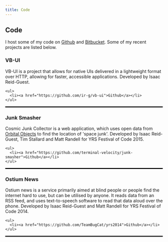 ```yaml
---
title: Code
---
```

<style>
.project{
  width: 100%;
  border-bottom: black solid;
}
.project > p{
  clear: both;
}
</style>
<h2>Code</h2>

I host some of my code on <a href="https://github.com/ir-g">Github</a> and <a href="https://bitbucket.org/ir-g">Bitbucket</a>. Some of my recent projects are listed below.

<div class="project">
  <h3>VB-UI</h3>
  <p>
    VB-UI is a project that allows for native UIs delivered in a lightweight format over HTTP, allowing for faster, accessible applications. Developed by Isaac Reid-Guest.
    
    <ul>
      <li><a href="https://github.com/ir-g/vb-ui">Github</a></li>
    </ul>
  </p>
  
</div>

<div class="project">
  <h3>Junk Smasher</h3>
  <p>
    Cosmic Junk Collector is a web application, which uses open data from <a href="https://github.com/alexras/orbital_objects">Orbital Objects</a> to find the location of 'space junk'. Developed by Isaac Reid-Guest, Tim Stallard and Matt Randell for YRS Festival of Code 2015.
    
    <ul>
      <li><a href="https://github.com/terminal-velocity/junk-smasher">Github</a></li>
    </ul>
  </p>
</div>

<div class="project">
  <h3>Ostium News</h3>
  <p>
    Ostium news is a service primarily aimed at blind people or people find the internet hard to use, but can be utilised by anyone. It reads data from an RSS feed, and uses text-to-speech software to read that data aloud over the phone. Developed by Isaac Reid-Guest and Matt Randell for YRS Festival of Code 2014.
    
    <ul>
      <li><a href="https://github.com/TeamBugCat/yrs2014">Github</a></li>
    </ul>
  </p>
</div>

<!--
<div class="project">
  <h3>Project Name</h3>
  <p>
    This is a description
    
    <ul>
      <li><a href="#">Link here</a></li>
    </ul>
  </p>
</div>-->

<!--
<div id="list"><i>Loading</i></div>
<script src="/libs/jx.min.js"></script>
<script>
  jx.load('https://api.github.com/users/isaacrg/repos',function(data){
    for(i in data){
    	console.log(data[i]);
    	if(i==0){
    	  document.getElementById("list").innerHTML="";
    	}
      document.getElementById("list").innerHTML = document.getElementById("list").innerHTML + '<li><a href="'+data[i].html_url+'?via=ir-g.uk">'+data[i].name+'</a> - '+data[i].description+'';
    }
  },'json');
</script>-->
